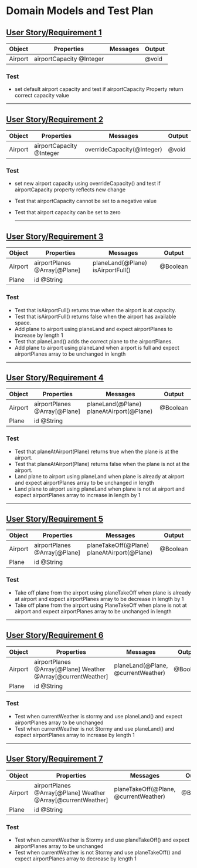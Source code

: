 # Domain Models and Test Plan

## [User Story/Requirement 1](user-stories.md)

| Object  | Properties               | Messages | Output |
| ------- | ------------------------ | -------- | ------ |
| Airport | airportCapacity @Integer |          | @void  |

### Test

- set default airport capacity and test if airportCapacity Property return correct capacity value

---

## [User Story/Requirement 2](user-stories.md)

| Object  | Properties               | Messages                   | Output |
| ------- | ------------------------ | -------------------------- | ------ |
| Airport | airportCapacity @Integer | overrideCapacity(@Integer) | @void  |

### Test

- set new airport capacity using overrideCapacity() and test if airportCapacity property reflects new change
- Test that airportCapacity cannot be set to a negative value
- Test that airport capacity can be set to zero

  ***

## [User Story/Requirement 3](user-stories.md)

| Object  | Properties                   | Messages                          | Output   |
| ------- | ---------------------------- | --------------------------------- | -------- |
| Airport | airportPlanes @Array[@Plane] | planeLand(@Plane) isAirportFull() | @Boolean |
| Plane   | id @String                   |                                   |          |

### Test

- Test that isAirportFull() returns true when the airport is at capacity.
- Test that isAirportFull() returns false when the airport has available space.
- Add plane to airport using planeLand and expect airportPlanes to increase by length 1
- Test that planeLand() adds the correct plane to the airportPlanes.
- Add plane to airport using planeLand when airport is full and expect airportPlanes array to be unchanged in length

---

## [User Story/Requirement 4](user-stories.md)

| Object  | Properties                   | Messages                                 | Output   |
| ------- | ---------------------------- | ---------------------------------------- | -------- |
| Airport | airportPlanes @Array[@Plane] | planeLand(@Plane) planeAtAirport(@Plane) | @Boolean |
| Plane   | id @String                   |                                          |          |

### Test

- Test that planeAtAirport(Plane) returns true when the plane is at the airport.
- Test that planeAtAirport(Plane) returns false when the plane is not at the airport.
- Land plane to airport using planeLand when plane is already at airport and expect airportPlanes array to be unchanged in length
- Land plane to airport using planeLand when plane is not at airport and expect airportPlanes array to increase in length by 1

---

## [User Story/Requirement 5](user-stories.md)

| Object  | Properties                   | Messages                                    | Output   |
| ------- | ---------------------------- | ------------------------------------------- | -------- |
| Airport | airportPlanes @Array[@Plane] | planeTakeOff(@Plane) planeAtAirport(@Plane) | @Boolean |
| Plane   | id @String                   |                                             |          |

### Test

- Take off plane from the airport using planeTakeOff when plane is already at airport and expect airportPlanes array to be decrease in length by 1
- Take off plane from the airport using PlaneTakeOff when plane is not at airport and expect airportPlanes array to be unchanged in length

---

## [User Story/Requirement 6](user-stories.md)

| Object  | Properties                                                   | Messages                           | Output   |
| ------- | ------------------------------------------------------------ | ---------------------------------- | -------- |
| Airport | airportPlanes @Array[@Plane] Weather @Array[@currentWeather] | planeLand(@Plane, @currentWeather) | @Boolean |
| Plane   | id @String                                                   |                                    |          |

### Test

- Test when currentWeather is stormy and use planeLand() and expect airportPlanes array to be unchanged
- Test when currentWeather is not Stormy and use planeLand() and expect airportPlanes array to increase by length 1

---

## [User Story/Requirement 7](user-stories.md)

| Object  | Properties                                                   | Messages                              | Output   |
| ------- | ------------------------------------------------------------ | ------------------------------------- | -------- |
| Airport | airportPlanes @Array[@Plane] Weather @Array[@currentWeather] | planeTakeOff(@Plane, @currentWeather) | @Boolean |
| Plane   | id @String                                                   |                                       |          |

### Test

- Test when currentWeather is Stormy and use planeTakeOff() and expect airportPlanes array to be unchanged
- Test when currentWeather is not Stormy and use planeTakeOff() and expect airportPlanes array to decrease by length 1

